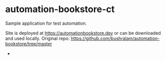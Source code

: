 # automation-bookstore-ct

Sample application for test automation.

Site is deployed at https://automationbookstore.dev or can be downloaded and used locally.
Original repo: https://github.com/bushralam/automation-bookstore/tree/master

*
